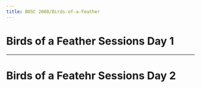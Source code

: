 ```yaml
---
title: BOSC 2008/Birds-of-a-Feather
---
```


Birds of a Feather Sessions Day 1
=================================

-   -   -   

Birds of a Featehr Sessions Day 2
=================================
